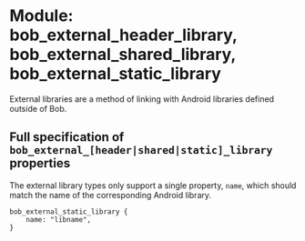 # Module: bob_external_header_library, bob_external_shared_library, bob_external_static_library

External libraries are a method of linking with Android libraries defined
outside of Bob.

## Full specification of `bob_external_[header|shared|static]_library` properties

The external library types only support a single property, `name`, which should
match the name of the corresponding Android library.

```bp
bob_external_static_library {
    name: "libname",
}
```
